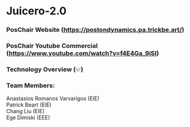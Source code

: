 # Juicero-2.0

### PosChair Website (https://postondynamics.pa.trickbe.art/)
### PosChair Youtube Commercial (https://www.youtube.com/watch?v=f4E4Ga_9iSI)
### Technology Overview (<img src="/images/SystemDiagram.png" height = "10" />)

### Team Members:
Anastasios Romanos Varvarigos (EIE) \
Patrick Beart (EIE) \
Chang Liu (EIE) \
Ege Dimiski (EEE) 
